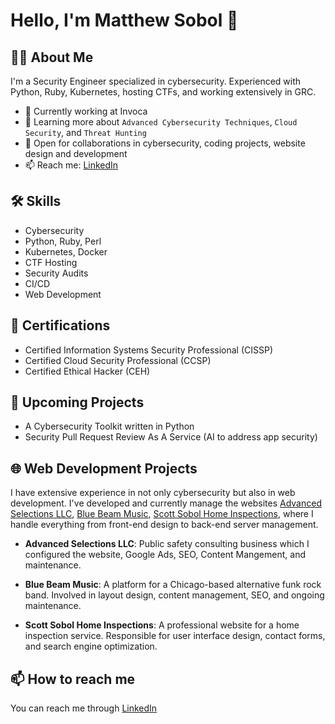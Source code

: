 # Hello, I'm Matthew Sobol 👋
## 👨‍💻 About Me

I'm a Security Engineer specialized in cybersecurity. Experienced with Python, Ruby, Kubernetes, hosting CTFs, and working extensively in GRC. 

- 🔭 Currently working at Invoca
- 🌱 Learning more about `Advanced Cybersecurity Techniques`, `Cloud Security`, and `Threat Hunting`
- 👯 Open for collaborations in cybersecurity, coding projects, website design and development
- 📫 Reach me: [LinkedIn](https://linkedin.com/in/matthew-sobol)

## 🛠 Skills

- Cybersecurity
- Python, Ruby, Perl
- Kubernetes, Docker
- CTF Hosting
- Security Audits
- CI/CD
- Web Development

## 📖 Certifications

- Certified Information Systems Security Professional (CISSP)
- Certified Cloud Security Professional (CCSP)
- Certified Ethical Hacker (CEH)

## 🎯 Upcoming Projects

- A Cybersecurity Toolkit written in Python
- Security Pull Request Review As A Service (AI to address app security)

## 🌐 Web Development Projects

I have extensive experience in not only cybersecurity but also in web development. I've developed and currently manage the websites [Advanced Selections LLC](https://advancedselections.com), [Blue Beam Music](https://bluebeammusic.com), [Scott Sobol Home Inspections](https://scottsobolhomeinspections.com), where I handle everything from front-end design to back-end server management.

- **Advanced Selections LLC**: Public safety consulting business which I configured the website, Google Ads, SEO, Content Mangement, and maintenance.

- **Blue Beam Music**: A platform for a Chicago-based alternative funk rock band. Involved in layout design, content management, SEO, and ongoing maintenance.
    
- **Scott Sobol Home Inspections**: A professional website for a home inspection service. Responsible for user interface design, contact forms, and search engine optimization.

## 📫 How to reach me

You can reach me through [LinkedIn](https://linkedin.com/in/matthew-sobol)
